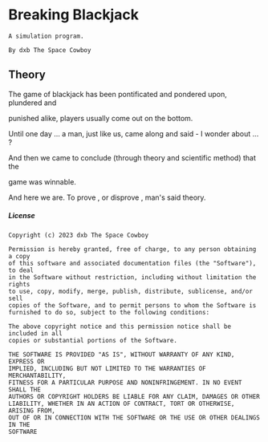 # Breaking Blackjack

```
A simulation program.

By dxb The Space Cowboy 
```

## Theory

The game of blackjack has been pontificated and pondered upon, plundered and

punished alike, players usually come out on the bottom.

Until one day ... a man, just like us, came along and said - I wonder about ... ?

And then we came to conclude (through theory and scientific method) that the

game was winnable.

And here we are.  To prove , or disprove , man's said theory.


##### License

```
Copyright (c) 2023 dxb The Space Cowboy

Permission is hereby granted, free of charge, to any person obtaining a copy
of this software and associated documentation files (the "Software"), to deal
in the Software without restriction, including without limitation the rights
to use, copy, modify, merge, publish, distribute, sublicense, and/or sell
copies of the Software, and to permit persons to whom the Software is
furnished to do so, subject to the following conditions:

The above copyright notice and this permission notice shall be included in all
copies or substantial portions of the Software.

THE SOFTWARE IS PROVIDED "AS IS", WITHOUT WARRANTY OF ANY KIND, EXPRESS OR
IMPLIED, INCLUDING BUT NOT LIMITED TO THE WARRANTIES OF MERCHANTABILITY,
FITNESS FOR A PARTICULAR PURPOSE AND NONINFRINGEMENT. IN NO EVENT SHALL THE
AUTHORS OR COPYRIGHT HOLDERS BE LIABLE FOR ANY CLAIM, DAMAGES OR OTHER
LIABILITY, WHETHER IN AN ACTION OF CONTRACT, TORT OR OTHERWISE, ARISING FROM,
OUT OF OR IN CONNECTION WITH THE SOFTWARE OR THE USE OR OTHER DEALINGS IN THE
SOFTWARE
```
